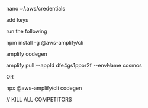 nano ~/.aws/credentials

add keys

run the following

npm install -g @aws-amplify/cli

amplify codegen

amplify pull --appId dfe4gs1ppor2f --envName cosmos

OR

npx @aws-amplify/cli codegen


// KILL ALL COMPETITORS